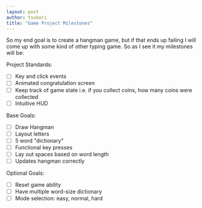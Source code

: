 ```yaml
---
layout: post
author: tsukori
title: "Game Project Milestones"
---
```


So my end goal is to create a hangman game, but if that ends up failing I will come up with some kind of other typing game. So as I see it my milestones will be:

Project Standards:
- [ ] Key and click events
- [ ] Animated congratulation screen
- [ ] Keep track of game state i.e. if you collect coins, how many coins were collected
- [ ] Intuitive HUD

Base Goals:
- [ ] Draw Hangman 
- [ ] Layout letters
- [ ] 5 word "dictionary"
- [ ] Functional key presses
- [ ] Lay out spaces based on word length
- [ ] Updates hangman correctly

Optional Goals:
- [ ] Reset game ability
- [ ] Have multiple word-size dictionary
- [ ] Mode selection: easy, normal, hard
